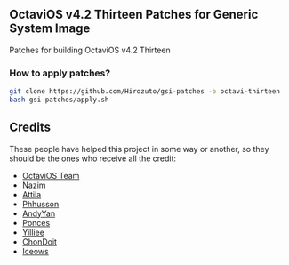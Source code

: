 ## OctaviOS v4.2 Thirteen Patches for Generic System Image
Patches for building OctaviOS v4.2 Thirteen

### How to apply patches? ###
```bash
git clone https://github.com/Hirozuto/gsi-patches -b octavi-thirteen
bash gsi-patches/apply.sh
```

## Credits
These people have helped this project in some way or another, so they should be the ones who receive all the credit:
- [OctaviOS Team](https://github.com/Octavi-Staging)
- [Nazim](https://github.com/naz664)
- [Attila](https://github.com/TheAttila)
- [Phhusson](https://github.com/phhusson)
- [AndyYan](https://github.com/AndyCGYan)
- [Ponces](https://github.com/ponces)
- [Yilliee](https://github.com/Yilliee)
- [ChonDoit](https://github.com/ChonDoit)
- [Iceows](https://github.com/Iceows)
